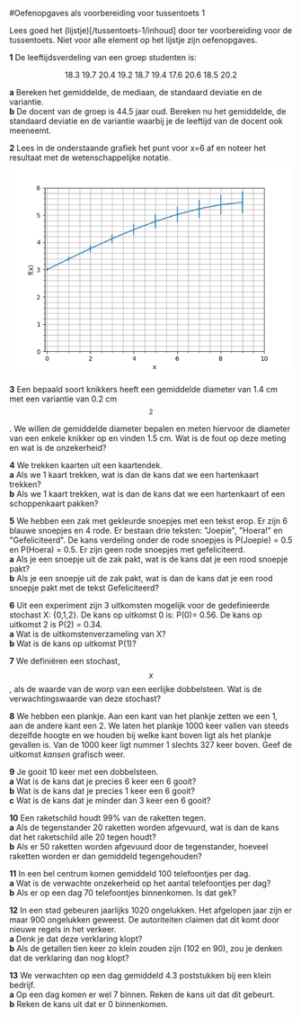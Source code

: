 #Oefenopgaves als voorbereiding voor tussentoets 1

Lees goed het (lijstje)[/tussentoets-1/inhoud] door ter voorbereiding voor de tussentoets. Niet voor alle element op het lijstje zijn oefenopgaves.

**1** De leeftijdsverdeling van een groep studenten is:<br>

<center>18.3 19.7 20.4 19.2 18.7 19.4 17.6 20.6 18.5 20.2</center>

**a**  Bereken het gemiddelde, de mediaan, de standaard deviatie en de variantie.<br>
**b** De docent van de groep is 44.5 jaar oud. Bereken nu het gemiddelde, de standaard deviatie en de variantie waarbij je de leeftijd van de docent ook meeneemt. <Br>


**2** Lees in de onderstaande grafiek het punt voor x=6 af en noteer het resultaat met de wetenschappelijke notatie. 
![](Aflezen.png)



**3** Een bepaald soort knikkers heeft een gemiddelde diameter van 1.4 cm met een variantie van 0.2 cm$$^2$$. We willen de gemiddelde diameter bepalen en meten hiervoor de diameter van een enkele knikker op en vinden 1.5 cm. Wat is de fout op deze meting en wat is de onzekerheid? <br>

**4** We trekken kaarten uit een kaartendek.<br>
**a** Als we 1 kaart trekken, wat is dan de kans dat we een hartenkaart trekken?<br>
**b** Als we 1 kaart trekken, wat is dan de kans dat we een hartenkaart of een schoppenkaart pakken?<br>



**5** We hebben een zak met gekleurde snoepjes met een tekst erop. Er zijn 6 blauwe snoepjes en 4 rode. Er bestaan drie teksten: "Joepie", "Hoera!" en "Gefeliciteerd". De kans verdeling onder de rode snoepjes is P(Joepie) = 0.5 en P(Hoera) = 0.5. Er zijn geen rode snoepjes met gefeliciteerd. <br>
**a** Als je een snoepje uit de zak pakt, wat is de kans dat je een rood snoepje pakt?<br>
**b** Als je een snoepje uit de zak pakt, wat is dan de kans dat je een rood snoepje pakt met de tekst Gefeliciteerd?<br>


**6** Uit een experiment zijn 3 uitkomsten mogelijk voor de gedefinieerde stochast X: {0,1,2}. De kans op uitkomst 0 is: P(0)= 0.56. De kans op uitkomst 2 is P(2) = 0.34.<br>
**a** Wat is de uitkomstenverzameling van X?<br>
**b** Wat is de kans op uitkomst P(1)?<br>


**7** We definiëren een stochast, $$x$$, als de waarde van de worp van een eerlijke dobbelsteen. Wat is de verwachtingswaarde van deze stochast? <br>


**8** We hebben een plankje. Aan een kant van het plankje zetten we een 1, aan de andere kant een 2. We laten het plankje 1000 keer vallen van steeds dezelfde hoogte en we houden bij welke kant boven ligt als het plankje gevallen is. Van de 1000 keer ligt nummer 1 slechts 327 keer boven. Geef de uitkomst *kansen* grafisch weer.<br>

**9** Je gooit 10 keer met een dobbelsteen. <br>
**a** Wat is de kans dat je precies 6 keer een 6 gooit? <br>
**b** Wat is de kans dat je precies 1 keer een 6 gooit?<br>
**c** Wat is de kans dat je minder dan 3 keer een 6 gooit?<br>

**10** Een raketschild houdt 99% van de raketten tegen. <br>
**a** Als de tegenstander 20 raketten worden afgevuurd, wat is dan de kans dat het raketschild alle 20 tegen houdt? <br>
**b** Als er 50 raketten worden afgevuurd door de tegenstander, hoeveel raketten worden er dan gemiddeld tegengehouden? <br>


**11** In een bel centrum komen gemiddeld 100 telefoontjes per dag. <br>
**a** Wat is de verwachte onzekerheid op het aantal telefoontjes per dag?<br>
**b** Als er op een dag 70 telefoontjes binnenkomen. Is dat gek?<br>

**12** In een stad gebeuren jaarlijks 1020 ongelukken. Het afgelopen jaar zijn er maar 900 ongelukken geweest. De autoriteiten claimen dat dit komt door nieuwe regels in het verkeer. <br>
**a** Denk je dat deze verklaring klopt?<br>
**b** Als de getallen tien keer zo klein zouden zijn (102 en 90), zou je denken dat de verklaring dan nog klopt?<br>


**13** We verwachten op een dag gemiddeld 4.3 poststukken bij een klein bedrijf. <br>
**a** Op een dag komen er wel 7 binnen. Reken de kans uit dat dit gebeurt. <br>
**b** Reken de kans uit dat er 0 binnenkomen. <br>

